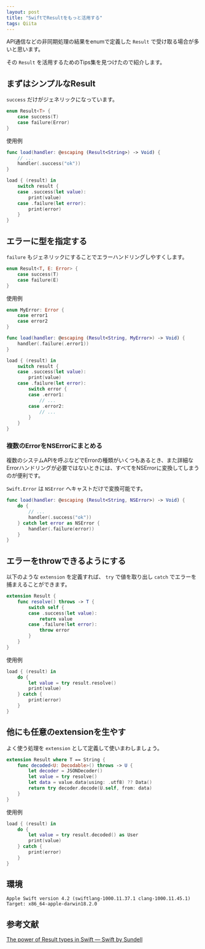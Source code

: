 ```yaml
---
layout: post
title: "SwiftでResultをもっと活用する"
tags: Qiita
---
```



API通信などの非同期処理の結果をenumで定義した `Result` で受け取る場合が多いと思います。

その `Result` を活用するためのTips集を見つけたので紹介します。

## まずはシンプルなResult
`success` だけがジェネリックになっています。

```swift
enum Result<T> {
    case success(T)
    case failure(Error)
}
```

使用例

```swift
func load(handler: @escaping (Result<String>) -> Void) {
    // ...
    handler(.success("ok"))
}

load { (result) in
    switch result {
    case .success(let value):
        print(value)
    case .failure(let error):
        print(error)
    }
}
```

## エラーに型を指定する
`failure` もジェネリックにすることでエラーハンドリングしやすくします。

```swift
enum Result<T, E: Error> {
    case success(T)
    case failure(E)
}
```

使用例

```swift
enum MyError: Error {
    case error1
    case error2
}

func load(handler: @escaping (Result<String, MyError>) -> Void) {
    handler(.failure(.error1))
}

load { (result) in
    switch result {
    case .success(let value):
        print(value)
    case .failure(let error):
        switch error {
        case .error1:
            // ...
        case .error2:
            // ...
        }
    }
}
```

### 複数のErrorをNSErrorにまとめる
複数のシステムAPIを呼ぶなどでErrorの種類がいくつもあるとき、また詳細なErrorハンドリングが必要ではないときには、すべてをNSErrorに変換してしまうのが便利です。

`Swift.Error` は `NSError` へキャストだけで変換可能です。

```swift
func load(handler: @escaping (Result<String, NSError>) -> Void) {
    do {
        // ...
        handler(.success("ok"))
    } catch let error as NSError {
        handler(.failure(error))
    }
}
```

## エラーをthrowできるようにする
以下のような `extension` を定義すれば、 `try` で値を取り出し `catch`  でエラーを捕まえることができます。

```swift
extension Result {
    func resolve() throws -> T {
        switch self {
        case .success(let value):
            return value
        case .failure(let error):
            throw error
        }
    }
}
```

使用例

```swift
load { (result) in
    do {
        let value = try result.resolve()
        print(value)
    } catch {
        print(error)
    }
}
```

## 他にも任意のextensionを生やす
よく使う処理を `extension` として定義して使いまわしましょう。

```swift
extension Result where T == String {
    func decoded<U: Decodable>() throws -> U {
        let decoder = JSONDecoder()
        let value = try resolve()
        let data = value.data(using: .utf8) ?? Data()
        return try decoder.decode(U.self, from: data)
    }
}
```

使用例

```swift
load { (result) in
    do {
        let value = try result.decoded() as User
        print(value)
    } catch {
        print(error)
    }
}
```

## 環境
```
Apple Swift version 4.2 (swiftlang-1000.11.37.1 clang-1000.11.45.1)
Target: x86_64-apple-darwin18.2.0
```

## 参考文献
[The power of Result types in Swift — Swift by Sundell](https://www.swiftbysundell.com/posts/the-power-of-result-types-in-swift)

